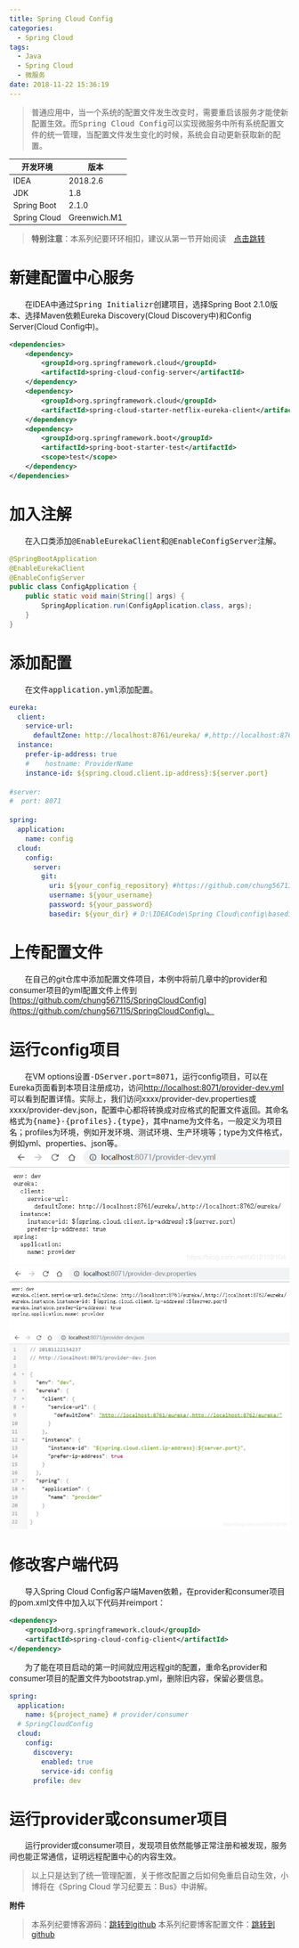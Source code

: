 ```yaml
---
title: Spring Cloud Config
categories: 
  - Spring Cloud
tags:
  - Java
  - Spring Cloud
  - 微服务
date: 2018-11-22 15:36:19
---
```


> 普通应用中，当一个系统的配置文件发生改变时，需要重启该服务才能使新配置生效。而<kbd>Spring Cloud Config</kbd>可以实现微服务中所有系统配置文件的统一管理，当配置文件发生变化的时候，系统会自动更新获取新的配置。

<!-- more -->

开发环境    |  版本
-------- | -----
IDEA | 2018.2.6
JDK  | 1.8
Spring Boot| 2.1.0
Spring Cloud| Greenwich.M1

> **特别注意**：本系列纪要环环相扣，建议从第一节开始阅读&emsp;[点击跳转](http://zhangchong.xin/2018/11/20/Spring%20Cloud%20%E5%AD%A6%E4%B9%A0%E7%BA%AA%E8%A6%81%E4%B8%80%EF%BC%9AEureka/)

# 新建配置中心服务
&emsp;&emsp;在IDEA中通过<kbd>Spring Initializr</kbd>创建项目，选择Spring Boot 2.1.0版本、选择Maven依赖Eureka Discovery(Cloud Discovery中)和Config Server(Cloud Config中)。
```xml
<dependencies>
    <dependency>
        <groupId>org.springframework.cloud</groupId>
        <artifactId>spring-cloud-config-server</artifactId>
    </dependency>
    <dependency>
        <groupId>org.springframework.cloud</groupId>
        <artifactId>spring-cloud-starter-netflix-eureka-client</artifactId>
    </dependency>
    <dependency>
        <groupId>org.springframework.boot</groupId>
        <artifactId>spring-boot-starter-test</artifactId>
        <scope>test</scope>
    </dependency>
</dependencies>
```

# 加入注解
&emsp;&emsp;在入口类添加<kbd>@EnableEurekaClient</kbd>和<kbd>@EnableConfigServer</kbd>注解。
```java
@SpringBootApplication
@EnableEurekaClient
@EnableConfigServer
public class ConfigApplication {
    public static void main(String[] args) {
        SpringApplication.run(ConfigApplication.class, args);
    }
}
```

# 添加配置
&emsp;&emsp;在文件<kbd>application.yml</kbd>添加配置。
```yml
eureka:
  client:
    service-url:
      defaultZone: http://localhost:8761/eureka/ #,http://localhost:8762/eureka/
  instance:
    prefer-ip-address: true
    #    hostname: ProviderName
    instance-id: ${spring.cloud.client.ip-address}:${server.port}

#server:
#  port: 8071

spring:
  application:
    name: config
  cloud:
    config:
      server:
        git:
          uri: ${your_config_repository} #https://github.com/chung567115/SpringCloudConfig
          username: ${your_username}
          password: ${your_password}
          basedir: ${your_dir} # D:\IDEACode\Spring Cloud\config\basedir
```

# 上传配置文件
&emsp;&emsp;在自己的git仓库中添加配置文件项目，本例中将前几章中的provider和consumer项目的yml配置文件上传到[https://github.com/chung567115/SpringCloudConfig](https://github.com/chung567115/SpringCloudConfig)。

# 运行config项目
&emsp;&emsp;在VM options设置<kbd>-DServer.port=8071</kbd>，运行config项目，可以在Eureka页面看到本项目注册成功，访问[http://localhost:8071/provider-dev.yml](http://localhost:8071/provider-dev.yml)可以看到配置详情。实际上，我们访问xxxx/provider-dev.properties或xxxx/provider-dev.json，配置中心都将转换成对应格式的配置文件返回。其命名格式为<kbd>{name}-{profiles}.{type}</kbd>，其中name为文件名，一般定义为项目名；profiles为环境，例如开发环境、测试环境、生产环境等；type为文件格式，例如yml、properties、json等。
![yml](https://raw.githubusercontent.com/chung567115/chung567115.github.io/hexo-blog/blog-img/spring-cloud-4-1.png)
![properties](https://raw.githubusercontent.com/chung567115/chung567115.github.io/hexo-blog/blog-img/spring-cloud-4-2.png)
![json](https://raw.githubusercontent.com/chung567115/chung567115.github.io/hexo-blog/blog-img/spring-cloud-4-3.png)

# 修改客户端代码
&emsp;&emsp;导入Spring Cloud Config客户端Maven依赖，在provider和consumer项目的pom.xml文件中加入以下代码并reimport：
```xml
<dependency>
    <groupId>org.springframework.cloud</groupId>
    <artifactId>spring-cloud-config-client</artifactId>
</dependency>
```

&emsp;&emsp;为了能在项目启动的第一时间就应用远程git的配置，重命名provider和consumer项目的配置文件为bootstrap.yml，删除旧内容，保留必要信息。
```yml
spring:
  application:
    name: ${project_name} # provider/consumer
  # SpringCloudConfig
  cloud:
    config:
      discovery:
        enabled: true
        service-id: config
      profile: dev
```

# 运行provider或consumer项目
&emsp;&emsp;运行provider或consumer项目，发现项目依然能够正常注册和被发现，服务间也能正常通信，证明远程配置中心的内容生效。

> 以上只是达到了统一管理配置，关于修改配置之后如何免重启自动生效，小博将在《Spring Cloud 学习纪要五：Bus》中讲解。

<kbd>**附件**</kbd>
> 本系列纪要博客源码：[跳转到github](https://github.com/chung567115/SpringCloud)
> 本系列纪要博客配置文件：[跳转到github](https://github.com/chung567115/SpringCloudConfig)
